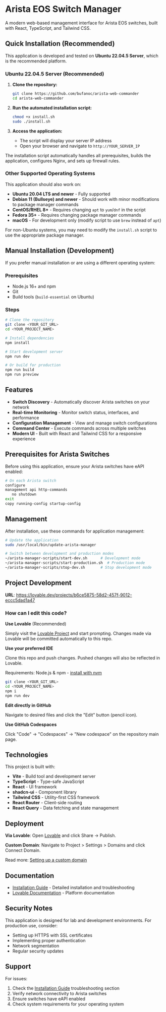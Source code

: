 
# Arista EOS Switch Manager

A modern web-based management interface for Arista EOS switches, built with React, TypeScript, and Tailwind CSS.

## Quick Installation (Recommended)

This application is developed and tested on **Ubuntu 22.04.5 Server**, which is the recommended platform.

### Ubuntu 22.04.5 Server (Recommended)

1. **Clone the repository:**
   ```bash
   git clone https://github.com/bufanoc/arista-web-commander
   cd arista-web-commander
   ```

2. **Run the automated installation script:**
   ```bash
   chmod +x install.sh
   sudo ./install.sh
   ```

3. **Access the application:**
   - The script will display your server IP address
   - Open your browser and navigate to `http://YOUR_SERVER_IP`

The installation script automatically handles all prerequisites, builds the application, configures Nginx, and sets up firewall rules.

### Other Supported Operating Systems

This application should also work on:

- **Ubuntu 20.04 LTS and newer** - Fully supported
- **Debian 11 (Bullseye) and newer** - Should work with minor modifications to package manager commands
- **CentOS/RHEL 8+** - Requires changing `apt` to `yum`/`dnf` in the script
- **Fedora 35+** - Requires changing package manager commands
- **macOS** - For development only (modify script to use `brew` instead of `apt`)

For non-Ubuntu systems, you may need to modify the `install.sh` script to use the appropriate package manager.

## Manual Installation (Development)

If you prefer manual installation or are using a different operating system:

### Prerequisites

- Node.js 16+ and npm
- Git
- Build tools (`build-essential` on Ubuntu)

### Steps

```bash
# Clone the repository
git clone <YOUR_GIT_URL>
cd <YOUR_PROJECT_NAME>

# Install dependencies
npm install

# Start development server
npm run dev

# Or build for production
npm run build
npm run preview
```

## Features

- **Switch Discovery** - Automatically discover Arista switches on your network
- **Real-time Monitoring** - Monitor switch status, interfaces, and performance
- **Configuration Management** - View and manage switch configurations
- **Command Center** - Execute commands across multiple switches
- **Modern UI** - Built with React and Tailwind CSS for a responsive experience

## Prerequisites for Arista Switches

Before using this application, ensure your Arista switches have eAPI enabled:

```bash
# On each Arista switch
configure
management api http-commands
   no shutdown
exit
copy running-config startup-config
```

## Management

After installation, use these commands for application management:

```bash
# Update the application
sudo /usr/local/bin/update-arista-manager

# Switch between development and production modes
~/arista-manager-scripts/start-dev.sh      # Development mode
~/arista-manager-scripts/start-production.sh  # Production mode
~/arista-manager-scripts/stop-dev.sh       # Stop development mode
```

## Project Development

**URL**: https://lovable.dev/projects/b6ce5875-58d2-457f-9012-eccc5dad1a47

### How can I edit this code?

**Use Lovable** (Recommended)

Simply visit the [Lovable Project](https://lovable.dev/projects/b6ce5875-58d2-457f-9012-eccc5dad1a47) and start prompting. Changes made via Lovable will be committed automatically to this repo.

**Use your preferred IDE**

Clone this repo and push changes. Pushed changes will also be reflected in Lovable.

Requirements: Node.js & npm - [install with nvm](https://github.com/nvm-sh/nvm#installing-and-updating)

```sh
git clone <YOUR_GIT_URL>
cd <YOUR_PROJECT_NAME>
npm i
npm run dev
```

**Edit directly in GitHub**

Navigate to desired files and click the "Edit" button (pencil icon).

**Use GitHub Codespaces**

Click "Code" → "Codespaces" → "New codespace" on the repository main page.

## Technologies

This project is built with:

- **Vite** - Build tool and development server
- **TypeScript** - Type-safe JavaScript
- **React** - UI framework
- **shadcn-ui** - Component library
- **Tailwind CSS** - Utility-first CSS framework
- **React Router** - Client-side routing
- **React Query** - Data fetching and state management

## Deployment

**Via Lovable**: Open [Lovable](https://lovable.dev/projects/b6ce5875-58d2-457f-9012-eccc5dad1a47) and click Share → Publish.

**Custom Domain**: Navigate to Project > Settings > Domains and click Connect Domain.

Read more: [Setting up a custom domain](https://docs.lovable.dev/tips-tricks/custom-domain#step-by-step-guide)

## Documentation

- [Installation Guide](README-INSTALLATION.md) - Detailed installation and troubleshooting
- [Lovable Documentation](https://docs.lovable.dev/) - Platform documentation

## Security Notes

This application is designed for lab and development environments. For production use, consider:
- Setting up HTTPS with SSL certificates
- Implementing proper authentication
- Network segmentation
- Regular security updates

## Support

For issues:
1. Check the [Installation Guide](README-INSTALLATION.md) troubleshooting section
2. Verify network connectivity to Arista switches
3. Ensure switches have eAPI enabled
4. Check system requirements for your operating system

